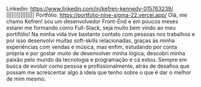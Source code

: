 Linkedin: https://www.linkedin.com/in/kefren-kennedy-015763239/ |||||||||||||||| Portfólio: https://portfolio-nine-sigma-22.vercel.app/
Olá, me chamo Kefren! sou um desenvolvedor Front-End e em poucos meses estarei me formando como Full-Stack, seja muito bem vindo ao meu portifólio! Na minha vida tive bastante contato com pessoas nos trabalhos e por isso desenvolvi muitas soft-skills relacionadas, graças às minha experiências com vendas e música, mas enfim, estudando por conta própria e por gostar muito de desenvolver minha lógica, descobri minha paixão pelo mundo da tecnologia e programação e cá estou. Sempre em busca de evoluir como pessoa e profissionalmente, atrás de desafios que possam me acrescentar algo à ideia que tenho sobre o que é dar o melhor de mim mesmo.


